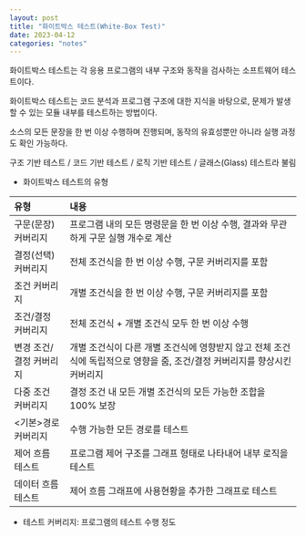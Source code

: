 ```yaml
---
layout: post
title: "화이트박스 테스트(White-Box Test)"
date: 2023-04-12
categories: "notes"
---
```


화이트박스 테스트는 각 응용 프로그램의 내부 구조와 동작을 검사하는 소프트웨어 테스트이다.

화이트박스 테스트는 코드 분석과 프로그램 구조에 대한 지식을 바탕으로, 문제가 발생할 수 있는 모듈 내부를 테스트하는 방법이다.

소스의 모든 문장을 한 번 이상 수행하며 진행되며, 동작의 유효성뿐만 아니라 실행 과정도 확인 가능하다.

구조 기반 테스트 / 코드 기반 테스트 / 로직 기반 테스트 / 글래스(Glass) 테스트라 불림

* 화이트박스 테스트의 유형

| 유형 | 내용 |
| :-- | :-- |
| 구문(문장) 커버리지 | 프로그램 내의 모든 명령문을 한 번 이상 수행, 결과와 무관하게 구문 실행 개수로 계산 |
| 결정(선택) 커버리지 | 전체 조건식을 한 번 이상 수행, 구문 커버리지를 포함 |
| 조건 커버리지 | 개별 조건식을 한 번 이상 수행, 구문 커버리지를 포함 |
| 조건/결정 커버리지 | 전체 조건식 + 개별 조건식 모두 한 번 이상 수행 |
| 변경 조건/결정 커버리지 | 개별 조건식이 다른 개별 조건식에 영향받지 않고 전체 조건식에 독립적으로 영향을 줌, 조건/결정 커버리지를 향상시킨 커버리지 |
| 다중 조건 커버리지 | 결정 조건 내 모든 개별 조건식의 모든 가능한 조합을 100% 보장 |
| <기본>경로 커버리지 | 수행 가능한 모든 경로를 테스트 |
| 제어 흐름 테스트 | 프로그램 제어 구조를 그래프 형태로 나타내어 내부 로직을 테스트 |
| 데이터 흐름 테스트 | 제어 흐름 그래프에 사용현황을 추가한 그래프로 테스트 |

* 테스트 커버리지: 프로그램의 테스트 수행 정도
